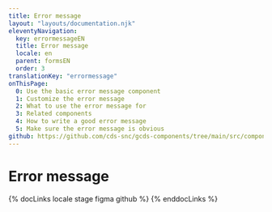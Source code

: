 ```yaml
---
title: Error message
layout: "layouts/documentation.njk"
eleventyNavigation:
  key: errormessageEN
  title: Error message
  locale: en
  parent: formsEN
  order: 3
translationKey: "errormessage"
onThisPage:
  0: Use the basic error message component
  1: Customize the error message
  2: What to use the error message for
  3: Related components
  4: How to write a good error message
  5: Make sure the error message is obvious
github: https://github.com/cds-snc/gcds-components/tree/main/src/components/gcds-error-message
---
```


# Error message

{% docLinks locale stage figma github %}
{% enddocLinks %}
